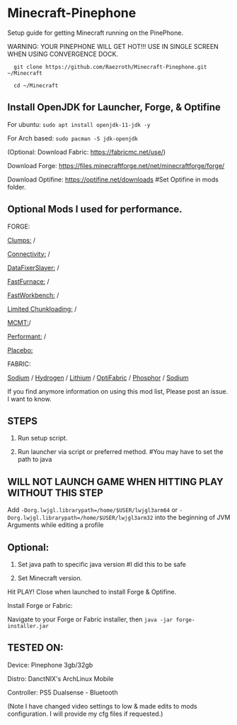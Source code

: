 # Minecraft-Pinephone
Setup guide for getting Minecraft running on the PinePhone.


WARNING: YOUR PINEPHONE WILL GET HOT!!! USE IN SINGLE SCREEN WHEN USING CONVERGENCE DOCK. 

      git clone https://github.com/Raezroth/Minecraft-Pinephone.git ~/Minecraft
      
      cd ~/Minecraft

Install OpenJDK for Launcher, Forge, & Optifine
---
For ubuntu: `sudo apt install openjdk-11-jdk -y`

For Arch based: `sudo pacman -S jdk-openjdk`

(Optional: Download Fabric: https://fabricmc.net/use/)

Download Forge: https://files.minecraftforge.net/net/minecraftforge/forge/

Download Optifine: https://optifine.net/downloads #Set Optifine in mods folder.

Optional Mods I used for performance. 
---
FORGE:

[Clumps:](https://www.curseforge.com/minecraft/mc-mods/clumps) /

[Connectivity:](https://www.curseforge.com/minecraft/mc-mods/connectivity) /

[DataFixerSlayer:](https://www.curseforge.com/minecraft/mc-mods/datafixerslayer) /

[FastFurnace:](https://www.curseforge.com/minecraft/mc-mods/fastfurnace) /

[FastWorkbench:](https://www.curseforge.com/minecraft/mc-mods/fastworkbench) /

[Limited Chunkloading:](https://www.curseforge.com/minecraft/mc-mods/limited-chunkloading) /

[MCMT:](https://www.curseforge.com/minecraft/mc-mods/mcmt-multithreading)/

[Performant:](https://www.curseforge.com/minecraft/mc-mods/performant) /

[Placebo:](https://www.curseforge.com/minecraft/mc-mods/placebo) 

FABRIC:

[Sodium](https://github.com/CaffeineMC/sodium-fabric) / 
[Hydrogen](https://github.com/CaffeineMC/hydrogen-fabric) / 
[Lithium](https://github.com/CaffeineMC/lithium-fabric) /
[OptiFabric](https://www.curseforge.com/minecraft/mc-mods/optifabric) /
[Phosphor](https://github.com/CaffeineMC/phosphor-fabric) /
[Sodium](https://github.com/CaffeineMC/sodium-fabric)


If you find anymore information on using this mod list, Please post an issue.
I want to know.

STEPS
---
1. Run setup script.

2. Run launcher via script or preferred method. #You may have to set the path to java

WILL NOT LAUNCH GAME WHEN HITTING PLAY WITHOUT THIS STEP
---
Add `-Dorg.lwjgl.librarypath=/home/$USER/lwjgl3arm64` or `-Dorg.lwjgl.librarypath=/home/$USER/lwjgl3arm32`
into the beginning of JVM Arguments while editing a profile


Optional: 
---
1. Set java path to specific java version #I did this to be safe

2. Set Minecraft version.

Hit PLAY! Close when launched to install Forge & Optifine.

Install Forge or Fabric:
                                                  
Navigate to your Forge or Fabric installer, then `java -jar forge-installer.jar`


TESTED ON: 
---

Device: Pinephone 3gb/32gb

Distro: DanctNIX's ArchLinux Mobile

Controller: PS5 Dualsense - Bluetooth

(Note I have changed video settings to low & made edits to mods configuration. I will provide my cfg files if requested.)
